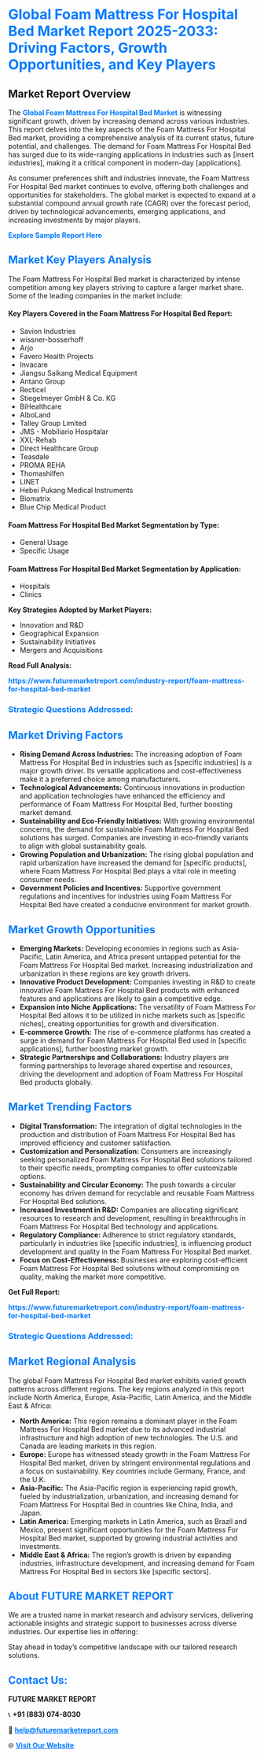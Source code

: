 <h1 style="color: #007BFF;">Global Foam Mattress For Hospital Bed Market Report 2025-2033: Driving Factors, Growth Opportunities, and Key Players</h1>

<section id="overview">
<h2>Market Report Overview</h2>
<p>The <a href="https://www.futuremarketreport.com/industry-report/foam-mattress-for-hospital-bed-market" style="color: #007BFF; text-decoration: none;"><strong>Global Foam Mattress For Hospital Bed Market</strong></a> is witnessing significant growth, driven by increasing demand across various industries. This report delves into the key aspects of the Foam Mattress For Hospital Bed market, providing a comprehensive analysis of its current status, future potential, and challenges. The demand for Foam Mattress For Hospital Bed has surged due to its wide-ranging applications in industries such as [insert industries], making it a critical component in modern-day [applications].</p>
<p>As consumer preferences shift and industries innovate, the Foam Mattress For Hospital Bed market continues to evolve, offering both challenges and opportunities for stakeholders. The global market is expected to expand at a substantial compound annual growth rate (CAGR) over the forecast period, driven by technological advancements, emerging applications, and increasing investments by major players.</p>
</section>

<section id="overview">
<p><a href="https://www.futuremarketreport.com/request-sample/reportId=115358" style="color: #007BFF; text-decoration: none;"><strong>Explore Sample Report Here</strong></a></p>
</section>

<section id="key-players">
<h2 style="color: #007BFF;">Market Key Players Analysis</h2>
<p>The Foam Mattress For Hospital Bed market is characterized by intense competition among key players striving to capture a larger market share. Some of the leading companies in the market include:</p>
<h4>Key Players Covered in the Foam Mattress For Hospital Bed Report:</h4>
<ul><li>Savion Industries</li><li>wissner-bosserhoff</li><li>Arjo</li><li>Favero Health Projects</li><li>Invacare</li><li>Jiangsu Saikang Medical Equipment</li><li>Antano Group</li><li>Recticel</li><li>Stiegelmeyer GmbH &amp; Co. KG</li><li>BiHealthcare</li><li>AlboLand</li><li>Talley Group Limited</li><li>JMS - Mobiliario Hospitalar</li><li>XXL-Rehab</li><li>Direct Healthcare Group</li><li>Teasdale</li><li>PROMA REHA</li><li>Thomashilfen</li><li>LINET</li><li>Hebei Pukang Medical Instruments</li><li>Biomatrix</li><li>Blue Chip Medical Product</li></ul>
<h4>Foam Mattress For Hospital Bed Market Segmentation by Type:</h4>
<ul><li>General Usage</li><li>Specific Usage</li></ul>

<h4>Foam Mattress For Hospital Bed Market Segmentation by Application:</h4>
<ul><li>Hospitals</li><li>Clinics</li></ul>
<p><strong>Key Strategies Adopted by Market Players:</strong></p>
<ul>
<li>Innovation and R&D</li>
<li>Geographical Expansion</li>
<li>Sustainability Initiatives</li>
<li>Mergers and Acquisitions</li>
</ul>
</section>

<section>
<p><strong>Read Full Analysis: </strong></p><a href="https://www.futuremarketreport.com/industry-report/foam-mattress-for-hospital-bed-market" style="color: #007BFF; text-decoration: none;"><strong>https://www.futuremarketreport.com/industry-report/foam-mattress-for-hospital-bed-market</strong></a>
<h3 style="color: #007BFF;">Strategic Questions Addressed:</h3>
</section>

<section id="driving-factors">
<h2 style="color: #007BFF;">Market Driving Factors</h2>
<ul>
<li><strong>Rising Demand Across Industries:</strong> The increasing adoption of Foam Mattress For Hospital Bed in industries such as [specific industries] is a major growth driver. Its versatile applications and cost-effectiveness make it a preferred choice among manufacturers.</li>
<li><strong>Technological Advancements:</strong> Continuous innovations in production and application technologies have enhanced the efficiency and performance of Foam Mattress For Hospital Bed, further boosting market demand.</li>
<li><strong>Sustainability and Eco-Friendly Initiatives:</strong> With growing environmental concerns, the demand for sustainable Foam Mattress For Hospital Bed solutions has surged. Companies are investing in eco-friendly variants to align with global sustainability goals.</li>
<li><strong>Growing Population and Urbanization:</strong> The rising global population and rapid urbanization have increased the demand for [specific products], where Foam Mattress For Hospital Bed plays a vital role in meeting consumer needs.</li>
<li><strong>Government Policies and Incentives:</strong> Supportive government regulations and incentives for industries using Foam Mattress For Hospital Bed have created a conducive environment for market growth.</li>
</ul>
</section>

<section id="growth-opportunities">
<h2 style="color: #007BFF;">Market Growth Opportunities</h2>
<ul>
<li><strong>Emerging Markets:</strong> Developing economies in regions such as Asia-Pacific, Latin America, and Africa present untapped potential for the Foam Mattress For Hospital Bed market. Increasing industrialization and urbanization in these regions are key growth drivers.</li>
<li><strong>Innovative Product Development:</strong> Companies investing in R&D to create innovative Foam Mattress For Hospital Bed products with enhanced features and applications are likely to gain a competitive edge.</li>
<li><strong>Expansion into Niche Applications:</strong> The versatility of Foam Mattress For Hospital Bed allows it to be utilized in niche markets such as [specific niches], creating opportunities for growth and diversification.</li>
<li><strong>E-commerce Growth:</strong> The rise of e-commerce platforms has created a surge in demand for Foam Mattress For Hospital Bed used in [specific applications], further boosting market growth.</li>
<li><strong>Strategic Partnerships and Collaborations:</strong> Industry players are forming partnerships to leverage shared expertise and resources, driving the development and adoption of Foam Mattress For Hospital Bed products globally.</li>
</ul>
</section>

<section id="trending-factors">
<h2 style="color: #007BFF;">Market Trending Factors</h2>
<ul>
<li><strong>Digital Transformation:</strong> The integration of digital technologies in the production and distribution of Foam Mattress For Hospital Bed has improved efficiency and customer satisfaction.</li>
<li><strong>Customization and Personalization:</strong> Consumers are increasingly seeking personalized Foam Mattress For Hospital Bed solutions tailored to their specific needs, prompting companies to offer customizable options.</li>
<li><strong>Sustainability and Circular Economy:</strong> The push towards a circular economy has driven demand for recyclable and reusable Foam Mattress For Hospital Bed solutions.</li>
<li><strong>Increased Investment in R&D:</strong> Companies are allocating significant resources to research and development, resulting in breakthroughs in Foam Mattress For Hospital Bed technology and applications.</li>
<li><strong>Regulatory Compliance:</strong> Adherence to strict regulatory standards, particularly in industries like [specific industries], is influencing product development and quality in the Foam Mattress For Hospital Bed market.</li>
<li><strong>Focus on Cost-Effectiveness:</strong> Businesses are exploring cost-efficient Foam Mattress For Hospital Bed solutions without compromising on quality, making the market more competitive.</li>
</ul>
</section>

<section>
<p><strong>Get Full Report: </strong></p><a href="https://www.futuremarketreport.com/industry-report/foam-mattress-for-hospital-bed-market" style="color: #007BFF; text-decoration: none;"><strong>https://www.futuremarketreport.com/industry-report/foam-mattress-for-hospital-bed-market</strong></a>
<h3 style="color: #007BFF;">Strategic Questions Addressed:</h3>
</section>


<section id="regional-analysis">
<h2 style="color: #007BFF;">Market Regional Analysis</h2>
<p>The global Foam Mattress For Hospital Bed market exhibits varied growth patterns across different regions. The key regions analyzed in this report include North America, Europe, Asia-Pacific, Latin America, and the Middle East & Africa:</p>
<ul>
<li><strong>North America:</strong> This region remains a dominant player in the Foam Mattress For Hospital Bed market due to its advanced industrial infrastructure and high adoption of new technologies. The U.S. and Canada are leading markets in this region.</li>
<li><strong>Europe:</strong> Europe has witnessed steady growth in the Foam Mattress For Hospital Bed market, driven by stringent environmental regulations and a focus on sustainability. Key countries include Germany, France, and the U.K.</li>
<li><strong>Asia-Pacific:</strong> The Asia-Pacific region is experiencing rapid growth, fueled by industrialization, urbanization, and increasing demand for Foam Mattress For Hospital Bed in countries like China, India, and Japan.</li>
<li><strong>Latin America:</strong> Emerging markets in Latin America, such as Brazil and Mexico, present significant opportunities for the Foam Mattress For Hospital Bed market, supported by growing industrial activities and investments.</li>
<li><strong>Middle East & Africa:</strong> The region’s growth is driven by expanding industries, infrastructure development, and increasing demand for Foam Mattress For Hospital Bed in sectors like [specific sectors].</li>
</ul>
</section>

<footer>
<h2 style="color: #007BFF;">About FUTURE MARKET REPORT</h2>
<p>We are a trusted name in market research and advisory services, delivering actionable insights and strategic support to businesses across diverse industries. Our expertise lies in offering:</p>

<p>Stay ahead in today’s competitive landscape with our tailored research solutions.</p>

<h2 style="color: #007BFF;">Contact Us:</h2>
<p><strong>FUTURE MARKET REPORT</strong></p>
<p>📞 <strong>+91 (883) 074-8030</strong></p>
<p>📧 <strong><a href="mailto:help@futuremarketreport.com" style="color: #007BFF;">help@futuremarketreport.com</a></strong></p>
<p>🌐 <strong><a href="https://www.futuremarketreport.com/" style="color: #007BFF;">Visit Our Website</a></strong></p>
</footer>